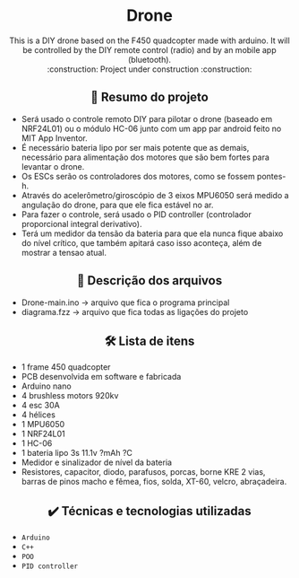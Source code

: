 <h1 align="center"> Drone </h1>
<p  align="center"> 
    This is a DIY drone based on the F450 quadcopter made with arduino. It will be controlled by the DIY remote control (radio) and by an mobile app (bluetooth). <br>
    :construction:  Project under construction  :construction:
</p>

<h2 align="center">  🔗 Resumo do projeto </h2>

- Será usado o controle remoto DIY para pilotar o drone (baseado em NRF24L01) ou o módulo HC-06 junto com um app par android feito no MIT App Inventor.
- É necessário bateria lipo por ser mais potente que as demais, necessário para alimentação dos motores que são bem fortes para levantar o drone.
- Os ESCs serão os controladores dos motores, como se fossem pontes-h.
- Através do acelerômetro/giroscópio de 3 eixos MPU6050 será medido a angulação do drone, para que ele fica estável no ar.
- Para fazer o controle, será usado o PID controller (controlador proporcional integral derivativo).
- Terá um medidor da tensão da bateria para que ela nunca fique abaixo do nível crítico, que também apitará caso isso aconteça, além de mostrar a tensao atual.

<h2 align="center">  📁 Descrição dos arquivos </h2>

- Drone-main.ino -> arquivo que fica o programa principal
- diagrama.fzz -> arquivo que fica todas as ligações do projeto

<h2 align="center">  🛠️ Lista de itens </h2>

- 1 frame 450 quadcopter
- PCB desenvolvida em software e fabricada
- Arduino nano
- 4 brushless motors 920kv
- 4 esc 30A
- 4 hélices
- 1 MPU6050
- 1 NRF24L01
- 1 HC-06
- 1 bateria lipo 3s 11.1v ?mAh ?C
- Medidor e sinalizador de nível da bateria
- Resistores, capacitor, diodo, parafusos, porcas, borne KRE 2 vias, barras de pinos macho e fêmea, fios, solda, XT-60, velcro, abraçadeira.

<h2 align="center">  ✔️ Técnicas e tecnologias utilizadas </h2>

- ``Arduino``
- ``C++``
- ``POO``
- ``PID controller``
